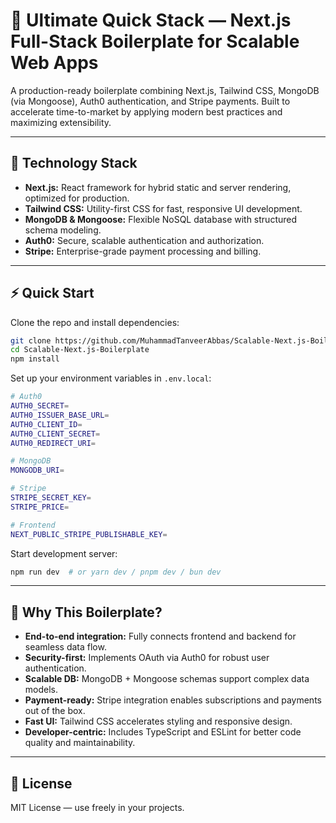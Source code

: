 # 🚀 Ultimate Quick Stack — Next.js Full-Stack Boilerplate for Scalable Web Apps

A production-ready boilerplate combining Next.js, Tailwind CSS, MongoDB (via Mongoose), Auth0 authentication, and Stripe payments. Built to accelerate time-to-market by applying modern best practices and maximizing extensibility.

---

## 🧰 Technology Stack

- **Next.js:** React framework for hybrid static and server rendering, optimized for production.
- **Tailwind CSS:** Utility-first CSS for fast, responsive UI development.
- **MongoDB & Mongoose:** Flexible NoSQL database with structured schema modeling.
- **Auth0:** Secure, scalable authentication and authorization.
- **Stripe:** Enterprise-grade payment processing and billing.

---

## ⚡️ Quick Start

Clone the repo and install dependencies:

```bash
git clone https://github.com/MuhammadTanveerAbbas/Scalable-Next.js-Boilerplate.git
cd Scalable-Next.js-Boilerplate
npm install
```

Set up your environment variables in `.env.local`:

```bash
# Auth0
AUTH0_SECRET=
AUTH0_ISSUER_BASE_URL=
AUTH0_CLIENT_ID=
AUTH0_CLIENT_SECRET=
AUTH0_REDIRECT_URI=

# MongoDB
MONGODB_URI=

# Stripe
STRIPE_SECRET_KEY=
STRIPE_PRICE=

# Frontend
NEXT_PUBLIC_STRIPE_PUBLISHABLE_KEY=
```

Start development server:

```bash
npm run dev  # or yarn dev / pnpm dev / bun dev
```

---

## 🎯 Why This Boilerplate?

- **End-to-end integration:** Fully connects frontend and backend for seamless data flow.
- **Security-first:** Implements OAuth via Auth0 for robust user authentication.
- **Scalable DB:** MongoDB + Mongoose schemas support complex data models.
- **Payment-ready:** Stripe integration enables subscriptions and payments out of the box.
- **Fast UI:** Tailwind CSS accelerates styling and responsive design.
- **Developer-centric:** Includes TypeScript and ESLint for better code quality and maintainability.

---

## 📝 License

MIT License — use freely in your projects.
